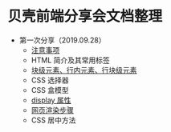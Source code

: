 # 贝壳前端分享会文档整理


* 第一次分享（2019.09.28）
  * [注意事项](./1st/注意事项.md)
  * HTML 简介及其常用标签
  * [块级元素、行内元素、行块级元素](./1st/块级元素、行内元素和行内块级元素/块级元素、行内元素和行内块级元素.md)
  * CSS 选择器
  * CSS 盒模型
  * [display 属性](./1st/display属性/display属性.md)
  * [网页渲染步骤](./1st/网页渲染步骤/网页渲染步骤.md)
  * CSS 居中方法
